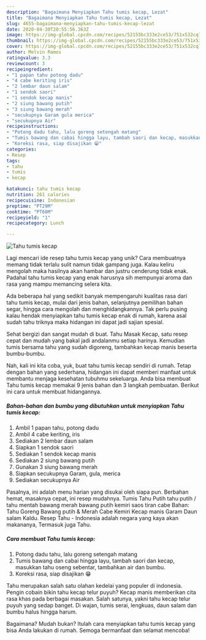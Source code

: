 ```yaml
---
description: "Bagaimana Menyiapkan Tahu tumis kecap, Lezat"
title: "Bagaimana Menyiapkan Tahu tumis kecap, Lezat"
slug: 4655-bagaimana-menyiapkan-tahu-tumis-kecap-lezat
date: 2020-04-30T20:55:56.363Z
image: https://img-global.cpcdn.com/recipes/52155bc333e2ce53/751x532cq70/tahu-tumis-kecap-foto-resep-utama.jpg
thumbnail: https://img-global.cpcdn.com/recipes/52155bc333e2ce53/751x532cq70/tahu-tumis-kecap-foto-resep-utama.jpg
cover: https://img-global.cpcdn.com/recipes/52155bc333e2ce53/751x532cq70/tahu-tumis-kecap-foto-resep-utama.jpg
author: Melvin Ramos
ratingvalue: 3.3
reviewcount: 3
recipeingredient:
- "1 papan tahu potong dadu"
- "4 cabe keriting iris"
- "2 lembar daun salam"
- "1 sendok saori"
- "1 sendok kecap manis"
- "2 siung bawang putih"
- "3 siung bawang merah"
- "secukupnya Garam gula merica"
- "secukupnya Air"
recipeinstructions:
- "Potong dadu tahu, lalu goreng setengah matang"
- "Tumis bawang dan cabai hingga layu, tambah saori dan kecap, masukkan tahu oseng sebentar, tambahkan air dan bumbu."
- "Koreksi rasa, siap disajikan 😁"
categories:
- Resep
tags:
- tahu
- tumis
- kecap

katakunci: tahu tumis kecap 
nutrition: 261 calories
recipecuisine: Indonesian
preptime: "PT29M"
cooktime: "PT60M"
recipeyield: "1"
recipecategory: Lunch

---
```



![Tahu tumis kecap](https://img-global.cpcdn.com/recipes/52155bc333e2ce53/751x532cq70/tahu-tumis-kecap-foto-resep-utama.jpg)

Lagi mencari ide resep tahu tumis kecap yang unik? Cara membuatnya memang tidak terlalu sulit namun tidak gampang juga. Kalau keliru mengolah maka hasilnya akan hambar dan justru cenderung tidak enak. Padahal tahu tumis kecap yang enak harusnya sih mempunyai aroma dan rasa yang mampu memancing selera kita.

Ada beberapa hal yang sedikit banyak mempengaruhi kualitas rasa dari tahu tumis kecap, mulai dari jenis bahan, selanjutnya pemilihan bahan segar, hingga cara mengolah dan menghidangkannya. Tak perlu pusing kalau hendak menyiapkan tahu tumis kecap enak di rumah, karena asal sudah tahu triknya maka hidangan ini dapat jadi sajian spesial.

Sehat bergizi dan sangat mudah di buat. Tahu Masak Kecap, satu resep cepat dan mudah yang bakal jadi andalanmu setiap harinya. Kemudian tumis bersama tahu yang sudah digoreng, tambahkan kecap manis beserta bumbu-bumbu.


Nah, kali ini kita coba, yuk, buat tahu tumis kecap sendiri di rumah. Tetap dengan bahan yang sederhana, hidangan ini dapat memberi manfaat untuk membantu menjaga kesehatan tubuhmu sekeluarga. Anda bisa membuat Tahu tumis kecap memakai 9 jenis bahan dan 3 langkah pembuatan. Berikut ini cara untuk membuat hidangannya.

<!--inarticleads1-->

##### Bahan-bahan dan bumbu yang dibutuhkan untuk menyiapkan Tahu tumis kecap:

1. Ambil 1 papan tahu, potong dadu
1. Ambil 4 cabe keriting, iris
1. Sediakan 2 lembar daun salam
1. Siapkan 1 sendok saori
1. Sediakan 1 sendok kecap manis
1. Sediakan 2 siung bawang putih
1. Gunakan 3 siung bawang merah
1. Siapkan secukupnya Garam, gula, merica
1. Sediakan secukupnya Air


Pasalnya, ini adalah menu harian yang disukai oleh siapa pun. Berbahan hemat, masaknya cepat, ini resep mudahnya. Tumis Tahu Putih tahu putih / tahu mentah bawang merah bawang putih kemiri saos tiran cabe Bahan: Tahu Goreng Bawang putih &amp; Merah Cabe Kemiri Kecap manis Garam Daun salam Kaldu. Resep Tahu - Indonesia adalah negara yang kaya akan makananya, Termasuk juga Tahu. 

<!--inarticleads2-->

##### Cara membuat Tahu tumis kecap:

1. Potong dadu tahu, lalu goreng setengah matang
1. Tumis bawang dan cabai hingga layu, tambah saori dan kecap, masukkan tahu oseng sebentar, tambahkan air dan bumbu.
1. Koreksi rasa, siap disajikan 😁


Tahu merupakan salah satu olahan kedelai yang populer di indonesia. Pengin cobain bikin tahu kecap telur puyuh? Kecap manis memberikan cita rasa khas pada berbagai masakan. Salah satunya, yakni tahu kecap telur puyuh yang sedap banget. Di wajan, tumis serai, lengkuas, daun salam dan bumbu halus hingga harum. 

Bagaimana? Mudah bukan? Itulah cara menyiapkan tahu tumis kecap yang bisa Anda lakukan di rumah. Semoga bermanfaat dan selamat mencoba!
